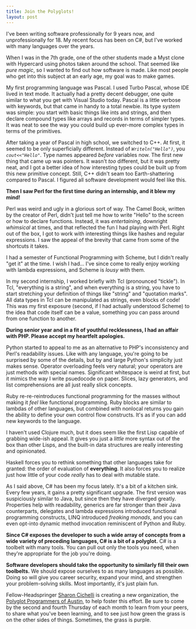 ```yaml
---
title: Join the Polyglots!
layout: post
---
```


<p>I've been writing software professionally for 9 years now, and unprofessionally for 18.  My recent focus has been on C#, but I've worked with many languages over the years.</p>

<p>When I was in the 7th grade, one of the other students made a Myst clone with Hypercard using photos taken around the school.  That seemed like <em>pure magic</em>, so I wanted to find out how software is made.  Like most people who get into this subject at an early age, my goal was to make games.</p><!--more-->

<p>My first programming language was Pascal.  I used Turbo Pascal, whose IDE lived in text mode.  It actually had a pretty decent debugger, one quite similar to what you get with Visual Studio today.  Pascal is a little verbose with keywords, but that came in handy to a total newbie.  Its type system was simple: you start with basic things like ints and strings, and then declare compound types like arrays and records in terms of simpler types.  It was neat to see the way you could build up ever-more complex types in terms of the primitives.</p>

<p>After taking a year of Pascal in high school, we switched to C++.  At first, it seemed to be only superficially different.  Instead of <em><code>Writeln("Hello")</code></em>, you <em><code>cout&lt;&lt;"Hello"</code></em>.  Type names appeared <em>before</em> variables now.  The first new thing that came up was pointers.  It wasn't <em>too</em> different, but it was pretty neat, and I got a better idea of how interesting types could be built up from this new primitive concept.  Still, C++ didn't seam too Earth-shattering compared to Pascal.  I figured all software development would feel like this.</p>

<p><strong>Then I saw Perl for the first time during an internship, and it blew my mind!</strong></p>

<p>Perl was weird and ugly in a glorious sort of way.  The Camel Book, written by the creator of Perl, didn't just tell me how to write "Hello" to the screen or how to declare functions.  Instead, it was <em>entertaining</em>, downright <em>whimsical</em> at times, and that reflected the fun I had playing with Perl.  Right out of the box, I got to work with interesting things like hashes and regular expressions.  I saw the appeal of the brevity that came from some of the shortcuts it takes.</p>

<p>I had a semester of Functional Programming with Scheme, but I didn't really "get it" at the time.  I wish I had… I've since come to really enjoy working with lambda expressions, and Scheme is <em>lousy</em> with them.</p>

<p>In my second internship, I worked briefly with Tcl (pronounced "tickle").  In Tcl, "everything is a string", and when everything is a string, you have to start stretching your definition of things like "string" and "quotation marks".  All data types in Tcl can be manipulated as strings, even blocks of code!  This was my first exposure (second, if I had actually understood Scheme) to the idea that code itself can be a value, something you can pass around from one function to another.</p>

<p><strong>During senior year and in a fit of youthful recklessness, I had an affair with PHP.  Please accept my heartfelt apologies.</strong></p>

<p>Python started to appeal to me as an alternative to PHP's inconsistency and Perl's readability issues.  Like with any language, you're going to be surprised by some of the details, but by and large Python's simplicity just makes sense.  Operator overloading feels very natural; your operators are just methods with special names.  Significant whitespace is weird at first, but it mimics the way I write psuedocode on paper.  Slices, lazy generators, and list comprehensions are all just really slick concepts.</p>

<p>Ruby re-re-reintroduces functional programming for the masses without making it <em>feel</em> like functional programming.  Ruby blocks are similar to lambdas of other languages, but combined with nonlocal returns you gain the ability to define your own control flow constructs.  It's as if you can add new keywords to the language.</p>

<p>I haven't used Clojure much, but it does seem like the first Lisp capable of grabbing wide-ish appeal.  It gives you just a <em>little</em> more syntax out of the box than other Lisps, and the built-in data structures are really interesting and opinionated.</p>

<p>Haskell forces you to rethink something that other languages take for granted: the order of evaluation of <strong>everything</strong>.  It also forces you to realize just how little of your code <em>really</em> has to deal with mutable state.</p>

<p>As I said above, C# has been my focus lately.  It's a bit of a kitchen sink.  Every few years, it gains a pretty significant upgrade.  The first version was suspiciously similar to Java, but since then they have diverged greatly.  Properties help with readability, generics are far stronger than their Java counterparts, delegates and lambda expressions introduced functional programming constructs, LINQ introduced <em>freaking monads</em>, and you can even opt-into dynamic method invocation reminiscent of Python and Ruby.</p>

<p><strong>Since C# exposes the developer to such a wide array of concepts from a wide variety of preceding languages, C# is a bit of a polyglot.</strong>  C# is a toolbelt with many tools.  You can pull out only the tools you need, when they're appropriate for the job you're doing.</p>

<p><strong>Software developers should take the opportunity to similarly fill their own toolbelts.</strong>  We should expose ourselves to as many languages as possible.  Doing so will give you career security, expand your mind, and strengthen your problem-solving skills.  Most importantly, it's just plain fun.</p>

<p>Fellow-Headspringer <a href="http://www.headspring.com/2012/01/get-to-know-a-developer-sharon-cichelli/">Sharon Cichelli</a> is creating a new organization, the <a href="http://www.polyglotprogrammers.org/">Polyglot Programmers of Austin</a>, to help foster this effort.  Be sure to come by the second and fourth Thursday of each month to learn from your peers, to share what you've been learning, and to see just how green the grass is on the other sides of things.  Sometimes, the grass is purple.</p>
